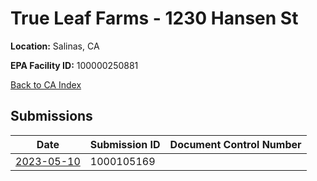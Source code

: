 # True Leaf Farms - 1230 Hansen St

**Location:** Salinas, CA

**EPA Facility ID:** 100000250881

[Back to CA Index](../../index.md)

## Submissions

| Date | Submission ID | Document Control Number |
|------|--------------|-------------------------|
| [2023-05-10](submissions/1000105169.md) | 1000105169 |  |
